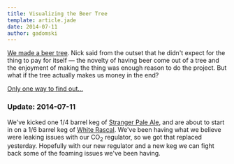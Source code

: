 ```yaml
---
title: Visualizing the Beer Tree
template: article.jade
date: 2014-07-11
author: gadomski
---
```


[We made a beer tree](http://centaurcircus.blogspot.com/2014/07/the-beer-tree-tonight-we-finished-our.html).
Nick said from the outset that he didn't expect for the thing to pay for itself &mdash; the novelty of having beer come out of a tree and the enjoyment of making the thing was enough reason to do the project.
But what if the tree actually makes us money in the end?

[Only one way to find out...](../../the-beer-tree/)

<span class="more"></span>

### Update: 2014-07-11

We've kicked one 1/4 barrel keg of [Stranger Pale Ale](http://lefthandbrewing.com/beers/stranger-pale-ale/), and are about to start in on a 1/6 barrel keg of [White Rascal](http://averybrewing.com/our-ales/white-rascal/).
We've been having what we believe were leaking issues with our CO<sub>2</sub> regulator, so we got that replaced yesterday.
Hopefully with our new regulator and a new keg we can fight back some of the foaming issues we've been having.
